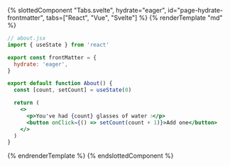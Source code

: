 {% slottedComponent "Tabs.svelte", hydrate="eager", id="page-hydrate-frontmatter", tabs=["React", "Vue", "Svelte"] %}
{% renderTemplate "md" %}
<section>

```jsx
// about.jsx
import { useState } from 'react'

export const frontMatter = {
  hydrate: 'eager',
}

export default function About() {
  const [count, setCount] = useState(0)

  return (
    <>
      <p>You've had {count} glasses of water 💧</p>
      <button onClick={() => setCount(count + 1)}>Add one</button>
    </>
  )
}
```
</section>
<section hidden>

```html
<!--about.vue-->
<template>
  <p>You've had {{ count }} glasses of water 💧</p>
  <button @click="add()">Add one</button>
</template>

<script>
import { ref } from "vue";
export default {
  frontMatter: {
    hydrate: "eager",
  },
  setup() {
    const count = ref(0);
    const add = () => (count.value = count.value + 1);
    return { count, add };
  },
};
</script>
```
</section>
<section hidden>

```html
<!--about.svelte-->
<script context="module">
  export const frontMatter = {
    hydrate: "eager",
  };
</script>

<script>
  let count = 0;

  function add() {
    count += 1;
  }
</script>

<p>You've had {count} glasses of water 💧</p>
<button on:click={add}>Add one</button>
```
</section>

{% endrenderTemplate %}
{% endslottedComponent %}
